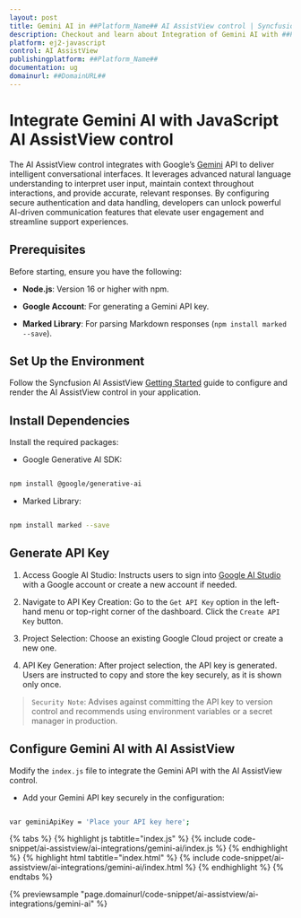 ```yaml
---
layout: post
title: Gemini AI in ##Platform_Name## AI AssistView control | Syncfusion
description: Checkout and learn about Integration of Gemini AI with ##Platform_Name## AI AssistView control of Syncfusion Essential JS 2 and more.
platform: ej2-javascript
control: AI AssistView 
publishingplatform: ##Platform_Name##
documentation: ug
domainurl: ##DomainURL##
---
```


# Integrate Gemini AI with JavaScript AI AssistView control

The AI AssistView control integrates with Google’s [Gemini](https://ai.google.dev/gemini-api/docs) API to deliver intelligent conversational interfaces. It leverages advanced natural language understanding to interpret user input, maintain context throughout interactions, and provide accurate, relevant responses. By configuring secure authentication and data handling, developers can unlock powerful AI-driven communication features that elevate user engagement and streamline support experiences.

## Prerequisites

Before starting, ensure you have the following:

* **Node.js**: Version 16 or higher with npm.

* **Google Account**: For generating a Gemini API key.

* **Marked Library**: For parsing Markdown responses (`npm install marked --save`).

## Set Up the Environment

Follow the Syncfusion AI AssistView [Getting Started](../getting-started) guide to configure and render the AI AssistView control in your application.

## Install Dependencies

Install the required packages:

* Google Generative AI SDK:

```bash

npm install @google/generative-ai

```

* Marked Library:

```bash

npm install marked --save

```

## Generate API Key

1. Access Google AI Studio: Instructs users to sign into [Google AI Studio](https://aistudio.google.com/app/apikey) with a Google account or create a new account if needed. 

2. Navigate to API Key Creation: Go to the `Get API Key` option in the left-hand menu or top-right corner of the dashboard. Click the `Create API Key` button. 

3. Project Selection: Choose an existing Google Cloud project or create a new one.

4. API Key Generation: After project selection, the API key is generated. Users are instructed to copy and store the key securely, as it is shown only once.

> `Security Note`: Advises against committing the API key to version control and recommends using environment variables or a secret manager in production.

##  Configure Gemini AI with AI AssistView

Modify the `index.js` file to integrate the Gemini API with the AI AssistView control.

* Add your Gemini API key securely in the configuration:

```bash

var geminiApiKey = 'Place your API key here'; 

```

{% tabs %}
{% highlight js tabtitle="index.js" %}
{% include code-snippet/ai-assistview/ai-integrations/gemini-ai/index.js %}
{% endhighlight %}
{% highlight html tabtitle="index.html" %}
{% include code-snippet/ai-assistview/ai-integrations/gemini-ai/index.html %}
{% endhighlight %}
{% endtabs %}

{% previewsample "page.domainurl/code-snippet/ai-assistview/ai-integrations/gemini-ai" %}
